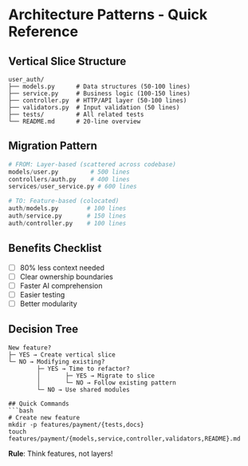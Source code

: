 # Architecture Patterns - Quick Reference

## Vertical Slice Structure
```
user_auth/
├── models.py      # Data structures (50-100 lines)
├── service.py     # Business logic (100-150 lines)
├── controller.py  # HTTP/API layer (50-100 lines)
├── validators.py  # Input validation (50 lines)
├── tests/         # All related tests
└── README.md      # 20-line overview
```

## Migration Pattern
```python
# FROM: Layer-based (scattered across codebase)
models/user.py         # 500 lines
controllers/auth.py    # 400 lines
services/user_service.py # 600 lines

# TO: Feature-based (colocated)
auth/models.py        # 100 lines
auth/service.py       # 150 lines
auth/controller.py    # 100 lines
```

## Benefits Checklist
- [ ] 80% less context needed
- [ ] Clear ownership boundaries
- [ ] Faster AI comprehension
- [ ] Easier testing
- [ ] Better modularity

## Decision Tree
```
New feature?
├─ YES → Create vertical slice
└─ NO → Modifying existing?
        ├─ YES → Time to refactor?
        │       ├─ YES → Migrate to slice
        │       └─ NO → Follow existing pattern
        └─ NO → Use shared modules

## Quick Commands
```bash
# Create new feature
mkdir -p features/payment/{tests,docs}
touch features/payment/{models,service,controller,validators,README}.md
```

**Rule**: Think features, not layers!